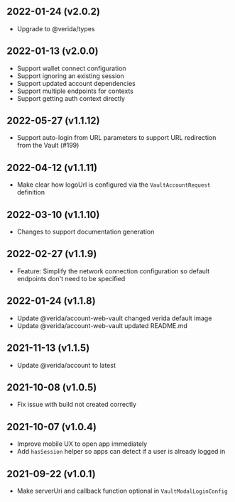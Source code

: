 2022-01-24 (v2.0.2)
-------------------

- Upgrade to @verida/types

2022-01-13 (v2.0.0)
-------------------

- Support wallet connect configuration
- Support ignoring an existing session
- Support updated account dependencies
- Support multiple endpoints for contexts
- Support getting auth context directly

2022-05-27 (v1.1.12)
-------------------

- Support auto-login from URL parameters to support URL redirection from the Vault (#199)

2022-04-12 (v1.1.11)
-------------------

- Make clear how logoUrl is configured via the `VaultAccountRequest` definition

2022-03-10 (v1.1.10)
-------------------

- Changes to support documentation generation
 
2022-02-27 (v1.1.9)
-------------------

- Feature: Simplify the network connection configuration so default endpoints don't need to be specified

2022-01-24 (v1.1.8)
-------------------

- Update @verida/account-web-vault changed verida default image
- Update @verida/account-web-vault updated README.md

2021-11-13 (v1.1.5)
-------------------

- Update @verida/account to latest

2021-10-08 (v1.0.5)
-------------------

- Fix issue with build not created correctly

2021-10-07 (v1.0.4)
-------------------

- Improve mobile UX to open app immediately
- Add `hasSession` helper so apps can detect if a user is already logged in

2021-09-22 (v1.0.1)
-------------------

- Make serverUri and callback function optional in `VaultModalLoginConfig`